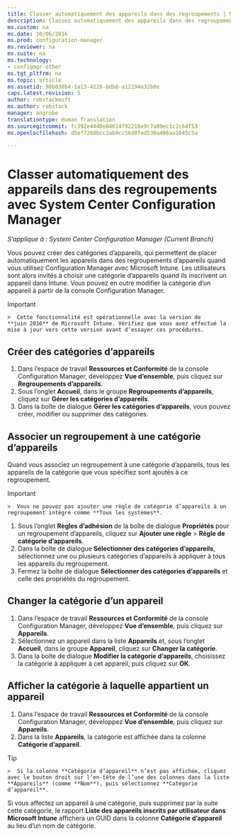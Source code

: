 ```yaml
---
title: Classer automatiquement des appareils dans des regroupements | Microsoft Docs
description: Classez automatiquement des appareils dans des regroupements avec System Center Configuration Manager.
ms.custom: na
ms.date: 10/06/2016
ms.prod: configuration-manager
ms.reviewer: na
ms.suite: na
ms.technology:
- configmgr-other
ms.tgt_pltfrm: na
ms.topic: article
ms.assetid: 98b038b4-1a13-4228-bdb8-a12194e32b0e
caps.latest.revision: 5
author: robstackmsft
ms.author: robstack
manager: angrobe
translationtype: Human Translation
ms.sourcegitcommit: fc392e4440e84614f92218e9c7a09ec1c2c64f53
ms.openlocfilehash: d5ef7260bcc2ab9cc56d8fed530a406aa1045c5a

---
```

# <a name="automatically-categorize-devices-into-collections-with-system-center-configuration-manager"></a>Classer automatiquement des appareils dans des regroupements avec System Center Configuration Manager

*S’applique à : System Center Configuration Manager (Current Branch)*

Vous pouvez créer des catégories d’appareils, qui permettent de placer automatiquement les appareils dans des regroupements d’appareils quand vous utilisez Configuration Manager avec Microsoft Intune. Les utilisateurs sont alors invités à choisir une catégorie d’appareils quand ils inscrivent un appareil dans Intune. Vous pouvez en outre modifier la catégorie d’un appareil à partir de la console Configuration Manager.

> [!IMPORTANT]  
    >  Cette fonctionnalité est opérationnelle avec la version de **juin 2016** de Microsoft Intune. Vérifiez que vous avez effectué la mise à jour vers cette version avant d’essayer ces procédures.

## <a name="create-device-categories"></a>Créer des catégories d’appareils

1.  Dans l’espace de travail **Ressources et Conformité** de la console Configuration Manager, développez **Vue d’ensemble**, puis cliquez sur **Regroupements d’appareils**.
2.  Sous l’onglet **Accueil**, dans le groupe **Regroupements d’appareils**, cliquez sur **Gérer les catégories d’appareils**.
3.  Dans la boîte de dialogue **Gérer les catégories d’appareils**, vous pouvez créer, modifier ou supprimer des catégories.

## <a name="associate-a-collection-with-a-device-category"></a>Associer un regroupement à une catégorie d’appareils

Quand vous associez un regroupement à une catégorie d’appareils, tous les appareils de la catégorie que vous spécifiez sont ajoutés à ce regroupement.

> [!IMPORTANT]  
    >  Vous ne pouvez pas ajouter une règle de catégorie d’appareils à un regroupement intégré comme **Tous les systèmes**.

1.  Sous l’onglet **Règles d’adhésion** de la boîte de dialogue **Propriétés** pour un regroupement d’appareils, cliquez sur **Ajouter une règle** > **Règle de catégorie d’appareils**.
2.  Dans la boîte de dialogue **Sélectionner des catégories d’appareils**, sélectionnez une ou plusieurs catégories d’appareils à appliquer à tous les appareils du regroupement.
3.  Fermez la boîte de dialogue **Sélectionner des catégories d’appareils** et celle des propriétés du regroupement.


## <a name="change-the-category-of-a-device"></a>Changer la catégorie d’un appareil

1.  Dans l’espace de travail **Ressources et Conformité** de la console Configuration Manager, développez **Vue d’ensemble**, puis cliquez sur **Appareils**.
2.  Sélectionnez un appareil dans la liste **Appareils** et, sous l’onglet **Accueil**, dans le groupe **Appareil**, cliquez sur **Changer la catégorie**.
3.  Dans la boîte de dialogue **Modifier la catégorie d’appareils**, choisissez la catégorie à appliquer à cet appareil, puis cliquez sur **OK**.

## <a name="view-which-category-a-device-belongs-to"></a>Afficher la catégorie à laquelle appartient un appareil

1.  Dans l’espace de travail **Ressources et Conformité** de la console Configuration Manager, développez **Vue d’ensemble**, puis cliquez sur **Appareils**.
2.  Dans la liste **Appareils**, la catégorie est affichée dans la colonne **Catégorie d’appareil**.
> [!TIP]  
    >  Si la colonne **Catégorie d’appareil** n’est pas affichée, cliquez avec le bouton droit sur l’en-tête de l’une des colonnes dans la liste **Appareils** (comme **Nom**), puis sélectionnez **Catégorie d’appareil**.

Si vous affectez un appareil à une catégorie, puis supprimez par la suite cette catégorie, le rapport **Liste des appareils inscrits par utilisateur dans Microsoft Intune** affichera un GUID dans la colonne **Catégorie d’appareil** au lieu d’un nom de catégorie.



<!--HONumber=Dec16_HO3-->


